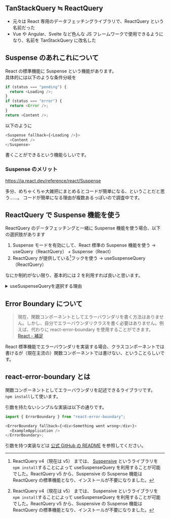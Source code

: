 ## TanStackQuery ≒ ReactQuery

- 元々は React 専用のデータフェッチングライブラリで、ReactQuery という名前だった
- Vue や Angular、Svelte など色んな JS フレームワークで使用できるようになり、名前を TanStackQuery に改名した

## Suspense のあれこれについて

React の標準機能に Suspense という機能があります。  
具体的には以下のような条件分岐を

```js
if (status === "pending") {
  return <Loading />;
}
if (status === "error") {
  return <Error />;
}
return <Content />;
```

以下のように

```js
<Suspense fallback={<Loading />}>
  <Content />
</Suspense>
```

書くことができるという機能らしいです。

### Suspense のメリット

https://ja.react.dev/reference/react/Suspense

多分、めちゃくちゃ大雑把にまとめるとコードが簡単になる、ということだと思う……。
コードが簡単になる理由が複数あるっぽいので調査中です。

## ReactQuery で Suspense 機能を使う

ReactQuery のデータフェッチングと一緒に Suspense 機能を使う場合、以下の選択肢があります

1. Suspense モードを有効にして、React 標準の Suspense 機能を使う
   -> useQuery（ReactQuery） + Suspense（React）
2. ReactQuery が提供している[^1]フックを使う
   -> useSuspenseQuery（ReactQuery）

なにか制約がない限り、基本的には 2 を利用すれば良いと思います。

<details>

<summary>useSuspenseQueryを選択する理由</summary>

理由としては、React の Suspense はまだ未完全（？）で、Next.js と Relay でのフェッチデータと、lazy や use を用いたデータ以外はサポート対象外であり不安定であると述べているからです。[参照](https://ja.react.dev/reference/react/Suspense)

また、[Suspensive[^1]の公式ドキュメント](https://suspensive.org/docs/react-query/useSuspenseQuery)には以下のようなことが書いてありました。

```js
// SuspenseモードでReact公式のSuspenseを使う場合

function App() {
  const { data } = useQuery({
    queryKey: "exampleKey",
    queryFn: fetchExampleData,
    suspense: true,
  });

  return (
    <p>{data}</p> // undefined
  );
}
// {data}を<Suspense>で囲ったとしても、型は TData | undefinedとなる
```

```js
// useSuspenseQueryを使う場合

function App() {
  const { data } = useSuspenseQuery({
    queryKey: "exampleKey",
    queryFn: fetchExampleData,
  });

  return (
    <p>{data}</p> // TData
  );
}

// {data}を<Suspense>で囲まなくても undefinedを返さないらしい
```

ただの推測ですが、Suspense 使用時に{data}の型が TData にならないことは、 React 公式が ReactQuery をサポートしてないことに起因しているのではないかなと思いました。  
なのでとりあえず強いこだわりがない限り、ReactQuery に最適化された useSuspenseQuery を使っておくのが良いと思います。  
（TypeScript 使ってないので、よくわかりません）

</details>

[^1]: ReactQuery v4（現在は v5） までは、 [Suspensive](https://suspensive.org/) というライブラリを`npm install`することによって useSuspenseQuery を利用することが可能でした。ReactQuery v5 から、Suspensive の Suspense 機能は ReactQuery の標準機能となり、インストールが不要になりました。

## Error Boundary について

> 現在、関数コンポーネントとしてエラーバウンダリを書く方法はありません。しかし、自分でエラーバウンダリクラスを書く必要はありません。例えば、代わりに react-error-boundary を使用することができます。
> [React - 補足](https://ja.react.dev/reference/react/Component#catching-rendering-errors-with-an-error-boundary)

React 標準機能でエラーバウンダリを実装する場合、クラスコンポーネントでは書けるが（現在主流の）関数コンポーネントでは書けない、ということらしいです。

## react-error-boundary とは

関数コンポーネントとしてエラーバウンダリを記述できるライブラリです。  
`npm install`して使います。

引数を持たないシンプルな実装は以下の通りです。

```js
import { ErrorBoundary } from "react-error-boundary";

<ErrorBoundary fallback={<div>Something went wrong</div>}>
  <ExampleApplication />
</ErrorBoundary>;
```

引数を持つ実装などは [公式 GitHub の README](https://github.com/bvaughn/react-error-boundary) を参照してください。
